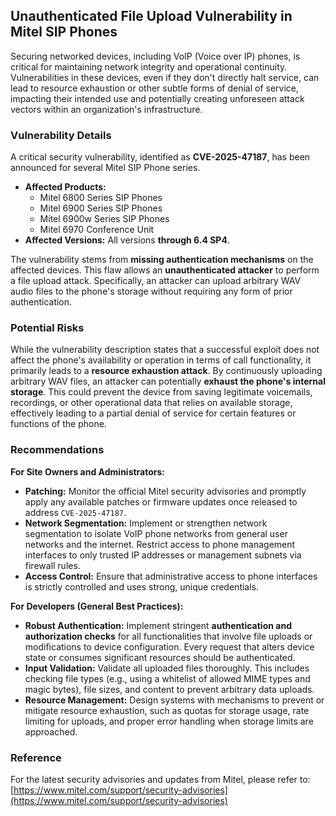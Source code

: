 ## Unauthenticated File Upload Vulnerability in Mitel SIP Phones

Securing networked devices, including VoIP (Voice over IP) phones, is critical for maintaining network integrity and operational continuity. Vulnerabilities in these devices, even if they don't directly halt service, can lead to resource exhaustion or other subtle forms of denial of service, impacting their intended use and potentially creating unforeseen attack vectors within an organization's infrastructure.

### Vulnerability Details

A critical security vulnerability, identified as **CVE-2025-47187**, has been announced for several Mitel SIP Phone series.

*   **Affected Products:**
    *   Mitel 6800 Series SIP Phones
    *   Mitel 6900 Series SIP Phones
    *   Mitel 6900w Series SIP Phones
    *   Mitel 6970 Conference Unit
*   **Affected Versions:** All versions **through 6.4 SP4**.

The vulnerability stems from **missing authentication mechanisms** on the affected devices. This flaw allows an **unauthenticated attacker** to perform a file upload attack. Specifically, an attacker can upload arbitrary WAV audio files to the phone's storage without requiring any form of prior authentication.

### Potential Risks

While the vulnerability description states that a successful exploit does not affect the phone's availability or operation in terms of call functionality, it primarily leads to a **resource exhaustion attack**. By continuously uploading arbitrary WAV files, an attacker can potentially **exhaust the phone's internal storage**. This could prevent the device from saving legitimate voicemails, recordings, or other operational data that relies on available storage, effectively leading to a partial denial of service for certain features or functions of the phone.

### Recommendations

**For Site Owners and Administrators:**

*   **Patching:** Monitor the official Mitel security advisories and promptly apply any available patches or firmware updates once released to address `CVE-2025-47187`.
*   **Network Segmentation:** Implement or strengthen network segmentation to isolate VoIP phone networks from general user networks and the internet. Restrict access to phone management interfaces to only trusted IP addresses or management subnets via firewall rules.
*   **Access Control:** Ensure that administrative access to phone interfaces is strictly controlled and uses strong, unique credentials.

**For Developers (General Best Practices):**

*   **Robust Authentication:** Implement stringent **authentication and authorization checks** for all functionalities that involve file uploads or modifications to device configuration. Every request that alters device state or consumes significant resources should be authenticated.
*   **Input Validation:** Validate all uploaded files thoroughly. This includes checking file types (e.g., using a whitelist of allowed MIME types and magic bytes), file sizes, and content to prevent arbitrary data uploads.
*   **Resource Management:** Design systems with mechanisms to prevent or mitigate resource exhaustion, such as quotas for storage usage, rate limiting for uploads, and proper error handling when storage limits are approached.

### Reference

For the latest security advisories and updates from Mitel, please refer to:
[https://www.mitel.com/support/security-advisories](https://www.mitel.com/support/security-advisories)